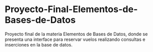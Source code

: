 # Proyecto-Final-Elementos-de-Bases-de-Datos
Proyecto final de la materia Elementos de Bases de Datos, donde se presenta una interface para reservar vuelos realizando consultas e inserciones en la base de datos.
